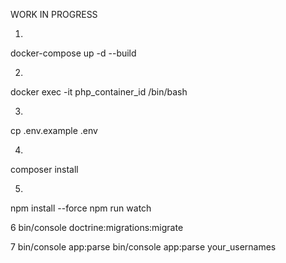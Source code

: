
WORK IN PROGRESS


1.
docker-compose up -d --build

2.
docker exec -it php_container_id /bin/bash

3.
cp .env.example .env

4.
composer install

5.
npm install --force
npm run watch

6
bin/console doctrine:migrations:migrate

7
bin/console app:parse
bin/console app:parse your_usernames
